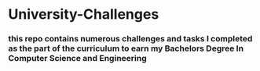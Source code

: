 # University-Challenges

 ### this repo contains numerous challenges and tasks I completed as the part of the curriculum  to earn my Bachelors Degree In Computer Science and Engineering
